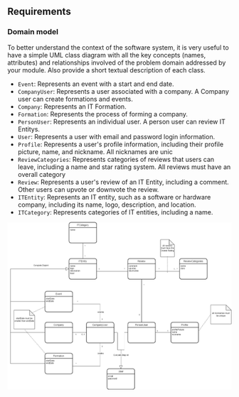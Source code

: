 
## Requirements

### Domain model

To better understand the context of the software system, it is very useful to have a simple UML class diagram with all the key concepts (names, attributes) and relationships involved of the problem domain addressed by your module. 
Also provide a short textual description of each class. 

- `Event`: Represents an event with a start and end date.
- `CompanyUser`: Represents a user associated with a company. A Company user can create formations and events.
- `Company`: Represents an IT Formation.
- `Formation`: Represents the process of forming a company.
- `PersonUser`: Represents an individual user. A person user can review IT Entitys.
- `User`: Represents a user with email and password login information.
- `Profile`: Represents a user's profile information, including their profile picture, name, and nickname. All nicknames are unic
- `ReviewCategories`: Represents categories of reviews that users can leave, including a name and star rating system. All reviews must have an overall category
- `Review`: Represents a user's review of an IT Entity, including a comment. Other users can upvote or downvote the review.
- `ITEntity`: Represents an IT entity, such as a software or hardware company, including its name, logo, description, and location.
- `ITCategory`: Represents categories of IT entities, including a name.

![Domain model](../images/domainModel.png)
